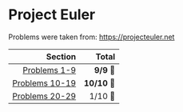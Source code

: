 # Project Euler

Problems were taken from: https://projecteuler.net

| Section | Total |
| ---: | ---: |
| [Problems 1-9](https://github.com/Zernov/projecteuler/tree/master/1-9) | **9/9** :large_blue_circle: |
| [Problems 10-19](https://github.com/Zernov/projecteuler/tree/master/10-19) | **10/10** :large_blue_circle: |
| [Problems 20-29](https://github.com/Zernov/projecteuler/tree/master/20-29) | 1/10 :red_circle: |
